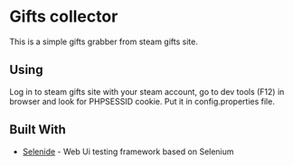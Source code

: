 # Gifts collector

This is a simple gifts grabber from steam gifts site.

## Using

Log in to steam gifts site with your steam account, go to dev tools (F12) in browser and look for PHPSESSID cookie. Put it in config.properties file.

## Built With

* [Selenide](https://selenide.org/) - Web Ui testing framework based on Selenium